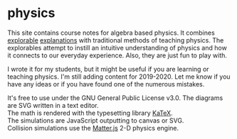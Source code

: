 # physics
<p>
	This site contains course notes for algebra based physics. It combines <a href="https://explorabl.es/">explorable</a> <a href="http://worrydream.com/ExplorableExplanations/">explanations</a> with traditional methods of teaching physics. The explorables attempt to instill an intuitive understanding of physics and how it connects to our everyday experience. Also, they are just fun to play with.
</p>
<p>
	I wrote it for my students, but it might be useful if you are learning or teaching physics.
	I'm still adding content for 2019-2020. Let me know if you have any ideas or if you have found one of the numerous mistakes.
</p>
		
<p>
	It's free to use under the GNU General Public License v3.0.
	The diagrams are SVG written in a text editor.
	<br>The math is rendered with the typesetting library <a href="https://katex.org/">KaTeX</a>.
	<br>The simulations are JavaScript outputting to canvas or SVG.
	<br>Collision simulations use the <a href="http://brm.io/matter-js/">Matter.js</a> 2-D physics engine.
</p>
